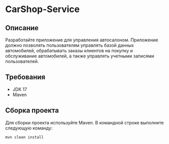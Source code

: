 # CarShop-Service

## Описание

Разработайте приложение для управления автосалоном. Приложение должно позволять пользователям управлять базой данных автомобилей, обрабатывать заказы клиентов на покупку и обслуживание автомобилей, а также управлять учетными записями пользователей.

## Требования

- JDK 17
- Maven

## Сборка проекта

Для сборки проекта используйте Maven. В командной строке выполните следующую команду:

```bash
mvn clean install

